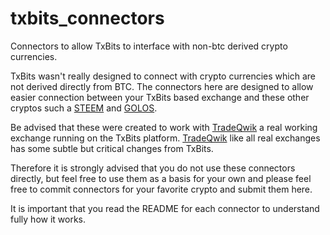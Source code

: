 # txbits_connectors
Connectors to allow TxBits to interface with non-btc derived crypto currencies.

TxBits wasn't really designed to connect with crypto currencies which are not derived directly from BTC.
The connectors here are designed to allow easier connection between your TxBits based exchange and these other cryptos such a [STEEM](www.steemit.com/@tradeqwik) and [GOLOS](www.golos.io/@tradeqwik).

Be advised that these were created to work with [TradeQwik](www.tradeqwik.com) a real working exchange running on the TxBits platform. 
[TradeQwik](www.tradeqwik.com) like all real exchanges has some subtle but critical changes from TxBits.  

Therefore it is strongly advised that you do not use these connectors directly, but feel free to use them as a basis for your own and please feel free to commit connectors for your favorite crypto and submit them here.

It is important that you read the README for each connector to understand fully how it works.
